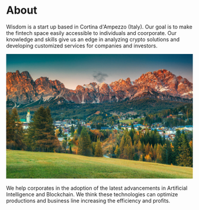 # About

Wisdom is a start up based in Cortina d'Ampezzo (Italy). Our goal is to make the fintech space easily accessible to individuals and coorporate.
Our knowledge and skills give us an edge in analyzing crypto solutions and developing customized services for companies and investors.






![Image](images/Cosa-fare-a-Cortina-dAmpezzo-in-estate.jpg)

We help corporates in the adoption of the latest advancements in Artificial Intelligence and Blockchain.
We think these technologies can optimize productions and business line increasing the efficiency and profits. 
